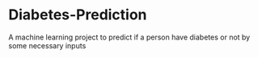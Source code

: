 # Diabetes-Prediction
A machine learning project to predict if a person have diabetes or not by some necessary inputs
